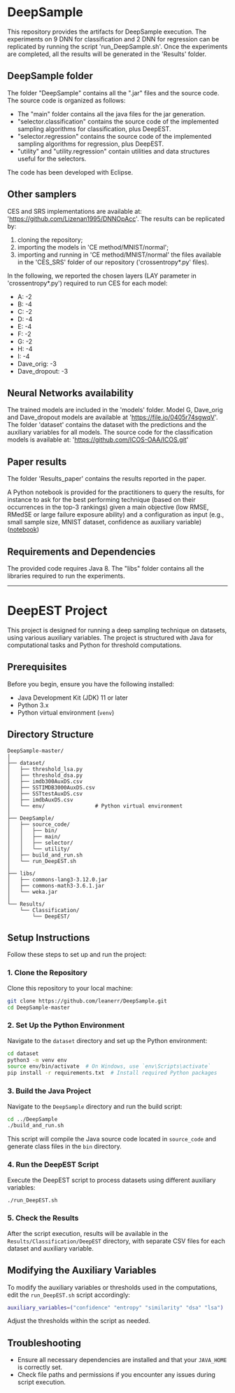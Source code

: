 # DeepSample 

This repository provides the artifacts for DeepSample execution. 
The experiments on 9 DNN for classification and 2 DNN for regression can be replicated by running the script 'run_DeepSample.sh'.
Once the experiments are completed, all the results will be generated in the 'Results' folder.

## DeepSample folder
The folder "DeepSample" contains all the ".jar" files and the source code.
The source code is organized as follows:
- The "main" folder contains all the java files for the jar generation.
- "selector.classification" contains the source code of the implemented sampling algorithms for classification, plus DeepEST.
- "selector.regression" contains the source code of the implemented sampling algorithms for regression, plus DeepEST.
- "utility" and "utility.regression" contain utilities and data structures useful for the selectors.

The code has been developed with Eclipse.

## Other samplers
CES and SRS implementations are available at: 'https://github.com/Lizenan1995/DNNOpAcc'.
The results can be replicated by:
1. cloning the repository;
2. importing the models in 'CE method/MNIST/normal';
3. importing and running in 'CE method/MNIST/normal' the files available in the 'CES_SRS' folder of our repository ('crossentropy*.py' files). 

In the following, we reported the chosen layers (LAY parameter in 'crossentropy*.py') required to run CES for each model: 
- A: -2 
- B: -4
- C: -2
- D: -4
- E: -4
- F: -2
- G: -2
- H: -4
- I: -4
- Dave_orig: -3
- Dave_dropout: -3

## Neural Networks availability
The trained models are included in the 'models' folder. Model G, Dave_orig and Dave_dropout models are available at 'https://file.io/0405r74sgwqV'.
The folder 'dataset' contains the dataset with the predictions and the auxiliary variables for all models.
The source code for the classification models is available at: 'https://github.com/ICOS-OAA/ICOS.git'

## Paper results
The folder 'Results_paper' contains the results reported in the paper.

A Python notebook is provided for the practitioners to query the results, for instance to ask for the best performing technique (based on their occurrences in the top-3 rankings) given a main objective (low RMSE, RMedSE or large failure exposure ability) and a configuration as input (e.g., small sample size, MNIST dataset, confidence as auxiliary variable) ([notebook](./Results_paper/_Discussion/interactive_notebook/summary.ipynb))

## Requirements and Dependencies
The provided code requires Java 8.
The "libs" folder contains all the libraries required to run the experiments.







---

# DeepEST Project  

This project is designed for running a deep sampling technique on datasets, using various auxiliary variables. The project is structured with Java for computational tasks and Python for threshold computations.

## Prerequisites

Before you begin, ensure you have the following installed:

- Java Development Kit (JDK) 11 or later
- Python 3.x
- Python virtual environment (`venv`)

## Directory Structure

```plaintext
DeepSample-master/
│
├── dataset/
│   ├── threshold_lsa.py
│   ├── threshold_dsa.py
│   ├── imdb300AuxDS.csv
│   ├── SSTIMDB3000AuxDS.csv
│   ├── SSTtestAuxDS.csv
│   ├── imdbAuxDS.csv
│   └── env/                # Python virtual environment
│
├── DeepSample/
│   ├── source_code/
│   │   ├── bin/
│   │   ├── main/
│   │   ├── selector/
│   │   └── utility/
│   ├── build_and_run.sh
│   └── run_DeepEST.sh
│
├── libs/
│   ├── commons-lang3-3.12.0.jar
│   ├── commons-math3-3.6.1.jar
│   └── weka.jar
│
└── Results/
    └── Classification/
        └── DeepEST/
```

## Setup Instructions

Follow these steps to set up and run the project:

### 1. Clone the Repository

Clone this repository to your local machine:

```bash
git clone https://github.com/leanerr/DeepSample.git
cd DeepSample-master
```

### 2. Set Up the Python Environment

Navigate to the `dataset` directory and set up the Python environment:

```bash
cd dataset
python3 -m venv env
source env/bin/activate  # On Windows, use `env\Scripts\activate`
pip install -r requirements.txt  # Install required Python packages
```

### 3. Build the Java Project

Navigate to the `DeepSample` directory and run the build script:

```bash
cd ../DeepSample
./build_and_run.sh
```

This script will compile the Java source code located in `source_code` and generate class files in the `bin` directory.

### 4. Run the DeepEST Script

Execute the DeepEST script to process datasets using different auxiliary variables:

```bash
./run_DeepEST.sh
```

### 5. Check the Results

After the script execution, results will be available in the `Results/Classification/DeepEST` directory, with separate CSV files for each dataset and auxiliary variable.

## Modifying the Auxiliary Variables

To modify the auxiliary variables or thresholds used in the computations, edit the `run_DeepEST.sh` script accordingly:

```bash
auxiliary_variables=("confidence" "entropy" "similarity" "dsa" "lsa")
```

Adjust the thresholds within the script as needed.

## Troubleshooting

- Ensure all necessary dependencies are installed and that your `JAVA_HOME` is correctly set.
- Check file paths and permissions if you encounter any issues during script execution.



